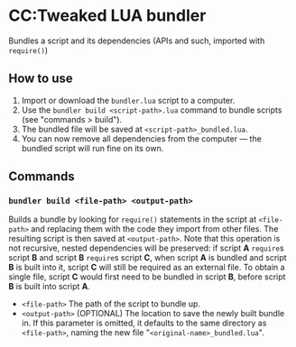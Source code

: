 # CC:Tweaked LUA bundler
Bundles a script and its dependencies (APIs and such, imported with `require()`)
## How to use
1. Import or download the `bundler.lua` script to a computer.
2. Use the `bundler build <script-path>.lua` command to bundle scripts (see "commands > build").
3. The bundled file will be saved at `<script-path>_bundled.lua`.
4. You can now remove all dependencies from the computer — the bundled script will run fine on its own.

## Commands
### `bundler build <file-path> <output-path>`
Builds a bundle by looking for `require()` statements in the script at `<file-path>` and replacing them with the code they import from other files. The resulting script is then saved at `<output-path>`. Note that this operation is not recursive, nested dependencies will be preserved: if script **A** `require`s script **B** and script **B** `require`s script **C**, when script **A** is bundled and script **B** is built into it, script **C** will still be required as an external file. To obtain a single file, script **C** would first need to be bundled in script **B**, before script **B** is built into script **A**.
- `<file-path>` The path of the script to bundle up.
- `<output-path>` (OPTIONAL) The location to save the newly built bundle in. If this parameter is omitted, it defaults to the same directory as `<file-path>`, naming the new file "`<original-name>_bundled.lua`".
